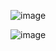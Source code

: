 
![image](https://user-images.githubusercontent.com/21034990/222341307-e946ef90-541b-4b34-aafc-f9f342476b71.png)

![image](https://user-images.githubusercontent.com/21034990/222345284-c7a5f748-4e55-4636-a4cf-f60e400170ad.png)
